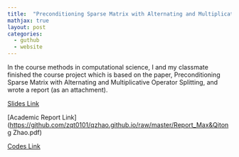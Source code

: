 ```yaml
---
title:  "Preconditioning Sparse Matrix with Alternating and Multiplicative Operator Splitting"
mathjax: true
layout: post
categories:
  - guthub
  - website
---
```


In the course methods in computational science, I and my classmate finished the course project which is based on the paper, Preconditioning Sparse Matrix with Alternating and Multiplicative Operator Splitting, and wrote a report (as an attachment).


[Slides Link](https://github.com/zqt0101/qzhao.github.io/raw/master/Preconditioning.pdf)

[Academic Report Link](https://github.com/zqt0101/qzhao.github.io/raw/master/Report_Max&Qitong Zhao.pdf)

[Codes Link](https://github.com/zqt0101/qzhao.github.io/raw/master/codes.ipynb)
